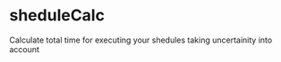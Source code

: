 sheduleCalc
===========

Calculate total time for executing your shedules taking uncertainity into account
